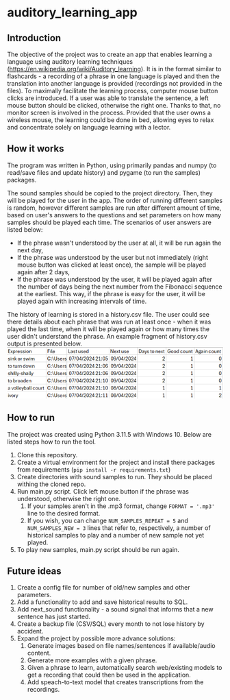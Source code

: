 # auditory_learning_app
 
## Introduction
The objective of the project was to create an app that enables learning a language using auditory learning techniques (https://en.wikipedia.org/wiki/Auditory_learning).
It is in the format similar to flashcards - a recording of a phrase in one language is played and then the translation
into another language is provided (recordings not provided in the files). To maximally facilitate the learning process,
computer mouse button clicks are introduced. If a user was able to translate the sentence, a left mouse button should be
clicked, otherwise the right one. Thanks to that, no monitor screen is involved in the process. Provided that the user
owns a wireless mouse, the learning could be done in bed, allowing eyes to relax and concentrate solely on language
learning with a lector.

## How it works
The program was written in Python, using primarily pandas and numpy (to read/save files and update history) and pygame
(to run the samples) packages.

The sound samples should be copied to the project directory. Then, they will be played for the user in the app. The order of running different samples is random,
however different samples are run after different amount of time, based on user's
answers to the questions and set parameters on how many samples should be played each time. The scenarios of user
answers are listed below:
* If the phrase wasn't understood by the user at all, it will be run again the next
day,
* If the phrase was understood by the user but not immediately (right mouse button was clicked at least once), the sample
will be played again after 2 days,
* If the phrase was understood by the user, it will be played again after the number
of days being the next number from the Fibonacci sequence at the earliest. This way,
if the phrase is easy for the user, it will be played again with increasing intervals
of time.

The history of learning is stored in a history.csv file. The user could see there details about each phrase that was run
at least once - when it was played the last time, when it will be played again or how many times the user didn't understand the phrase. An example
fragment of history.csv output is presented below.
![images/history_example.png](images/history_example.png)

## How to run
The project was created using Python 3.11.5 with Windows 10. Below are listed steps how to run the tool.

1. Clone this repository.
2. Create a virtual environment for the project and install there packages from requirements (`pip install -r requirements.txt`)
3. Create directories with sound samples to run. They should be placed withing the cloned repo.
4. Run main.py script. Click left mouse button if the phrase was understood, otherwise the right one.
   1. If your samples aren't in the .mp3 format, change `FORMAT = '.mp3'` line to the desired format.
   2. If you wish, you can change `NUM_SAMPLES_REPEAT = 5` and `NUM_SAMPLES_NEW = 3` lines that refer to, respectively,
a number of historical samples to play and a number of new sample not yet played.
5. To play new samples, main.py script should be run again.

## Future ideas
1. Create a config file for number of old/new samples and other parameters.
2. Add a functionality to add and save historical results to SQL.
3. Add next_sound functionality - a sound signal that informs that a new sentence has just started.
4. Create a backup file (CSV/SQL) every month to not lose history by accident.
5. Expand the project by possible more advance solutions:
   1. Generate images based on file names/sentences if available/audio content.
   2. Generate more examples with a given phrase.
   3. Given a phrase to learn, automatically search web/existing models to get a recording that could then be used in the application.
   4. Add speach-to-text model that creates transcriptions from the recordings.
